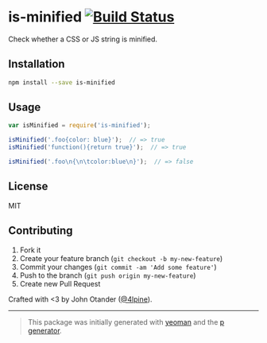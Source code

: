 # is-minified [![Build Status](https://secure.travis-ci.org/johnotander/is-minified.png?branch=master)](https://travis-ci.org/johnotander/is-minified)

Check whether a CSS or JS string is minified.

## Installation

```bash
npm install --save is-minified
```

## Usage

```javascript
var isMinified = require('is-minified');

isMinified('.foo{color: blue}');  // => true
isMinified('function(){return true}');  // => true

isMinified('.foo\n{\n\tcolor:blue\n}');  // => false
```

## License

MIT

## Contributing

1. Fork it
2. Create your feature branch (`git checkout -b my-new-feature`)
3. Commit your changes (`git commit -am 'Add some feature'`)
4. Push to the branch (`git push origin my-new-feature`)
5. Create new Pull Request

Crafted with <3 by John Otander ([@4lpine](https://twitter.com/4lpine)).

***

> This package was initially generated with [yeoman](http://yeoman.io) and the [p generator](https://github.com/johnotander/generator-p.git).
